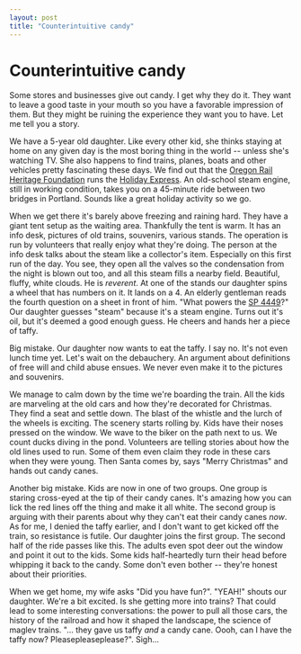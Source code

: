 ```yaml
---
layout: post
title: "Counterintuitive candy"
---
```


# Counterintuitive candy

Some stores and businesses give out candy. I get why they do it. They want to leave a good taste in your mouth so you have a favorable impression of them. But they might be ruining the experience they want you to have. Let me tell you a story.

We have a 5-year old daughter. Like every other kid, she thinks staying at home on any given day is the most boring thing in the world -- unless she's watching TV. She also happens to find trains, planes, boats and other vehicles pretty fascinating these days. We find out that the [Oregon Rail Heritage Foundation](https://orhf.org/) runs the [Holiday Express](https://orhf.org/events/holiday-express/). An old-school steam engine, still in working condition, takes you on a 45-minute ride between two bridges in Portland. Sounds like a great holiday activity so we go.

When we get there it's barely above freezing and raining hard. They have a giant tent setup as the waiting area. Thankfully the tent is warm. It has an info desk, pictures of old trains, souvenirs, various stands. The operation is run by volunteers that really enjoy what they're doing. The person at the info desk talks about the steam like a collector's item. Especially on this first run of the day. You see, they open all the valves so the condensation from the night is blown out too, and all this steam fills a nearby field. Beautiful, fluffy, white clouds. He is _reverent_. At one of the stands our daughter spins a wheel that has numbers on it. It lands on a 4. An elderly gentleman reads the fourth question on a sheet in front of him. "What powers the [SP 4449](https://en.wikipedia.org/wiki/Southern_Pacific_4449)?" Our daughter guesses "steam" because it's a steam engine. Turns out it's oil, but it's deemed a good enough guess. He cheers and hands her a piece of taffy.

Big mistake. Our daughter now wants to eat the taffy. I say no. It's not even lunch time yet. Let's wait on the debauchery. An argument about definitions of free will and child abuse ensues. We never even make it to the pictures and souvenirs.

We manage to calm down by the time we're boarding the train. All the kids are marveling at the old cars and how they're decorated for Christmas. They find a seat and settle down. The blast of the whistle and the lurch of the wheels is exciting. The scenery starts rolling by. Kids have their noses pressed on the window. We wave to the biker on the path next to us. We count ducks diving in the pond. Volunteers are telling stories about how the old lines used to run. Some of them even claim they rode in these cars when they were young. Then Santa comes by, says "Merry Christmas" and hands out candy canes.

Another big mistake. Kids are now in one of two groups. One group is staring cross-eyed at the tip of their candy canes. It's amazing how you can lick the red lines off the thing and make it all white. The second group is arguing with their parents about why they can't eat their candy canes _now_. As for me, I denied the taffy earlier, and I don't want to get kicked off the train, so resistance is futile. Our daughter joins the first group. The second half of the ride passes like this. The adults even spot deer out the window and point it out to the kids. Some kids half-heartedly turn their head before whipping it back to the candy. Some don't even bother -- they're honest about their priorities.

When we get home, my wife asks "Did you have fun?". "YEAH!" shouts our daughter. We're a bit excited. Is she getting more into trains? That could lead to some interesting conversations: the power to pull all those cars, the history of the railroad and how it shaped the landscape, the science of maglev trains. "... they gave us taffy _and_ a candy cane. Oooh, can I have the taffy now? Pleasepleaseplease?". Sigh...
